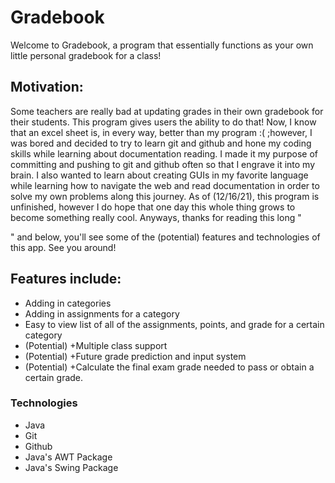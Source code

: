 <h1><b>Gradebook</b></h1>
<p>
Welcome to Gradebook, a program that essentially functions as your own little personal gradebook for a class!
</p>
<h2><b>Motivation:</b></h2>

<p>
Some teachers are really bad at updating grades in their own gradebook for their students. This program gives users the ability to do that! Now, I know that an excel sheet is, in every way, better than my program :( ;however, I was bored and decided to try to learn git and github and hone my coding skills while learning about documentation reading. I made it my purpose of committing and pushing to git and github often so that I engrave it into my brain. I also wanted to learn about creating GUIs in my favorite language while learning how to navigate the web and read documentation in order to solve my own problems along this journey. As of (12/16/21), this program is unfinished, however I do hope that one day this whole thing grows to become something really cool. Anyways, thanks for reading this long "<p></p>" and below, you'll see some of the (potential) features and technologies of this app. See you around!
</p>

<h2><b>Features include:</b></h2>
<p>
<ul>
    <li>Adding in categories</li>
    <li>Adding in assignments for a category</li>
    <li>Easy to view list of all of the assignments, points, and grade for a certain category</li>
    <li>(Potential) +Multiple class support</li>
    <li>(Potential) +Future grade prediction and input system</li>
    <li>(Potential) +Calculate the final exam grade needed to pass or obtain a certain grade.</li>
</ul>
</p>

<h3>Technologies</h3>
<p>
<ul>
    <li>Java</li>
    <li>Git</li>
    <li>Github</li>
    <li>Java's AWT Package</li>
    <li>Java's Swing Package</li>
</ul>
</p>